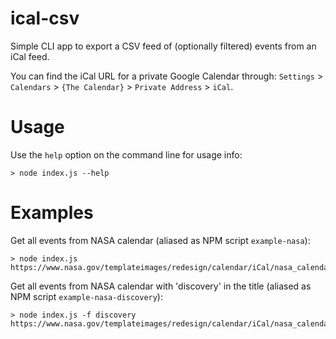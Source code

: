 ical-csv
========

Simple CLI app to export a CSV feed of (optionally filtered) events from an iCal feed.

You can find the iCal URL for a private Google Calendar through: `Settings` > `Calendars` > `{The Calendar}` > `Private Address` > `iCal`.

Usage
=====

Use the `help` option on the command line for usage info:

```
> node index.js --help
```

Examples
========

Get all events from NASA calendar (aliased as NPM script `example-nasa`):

```
> node index.js https://www.nasa.gov/templateimages/redesign/calendar/iCal/nasa_calendar.ics
```

Get all events from NASA calendar with 'discovery' in the title (aliased as NPM script `example-nasa-discovery`):

```
> node index.js -f discovery https://www.nasa.gov/templateimages/redesign/calendar/iCal/nasa_calendar.ics
```
